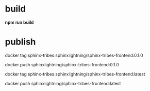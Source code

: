# build

**npm run build**

# publish

docker tag sphinx-tribes sphinxlightning/sphinx-tribes-frontend:0.1.0

docker push sphinxlightning/sphinx-tribes-frontend:0.1.0

docker tag sphinx-tribes sphinxlightning/sphinx-tribes-frontend:latest

docker push sphinxlightning/sphinx-tribes-frontend:latest